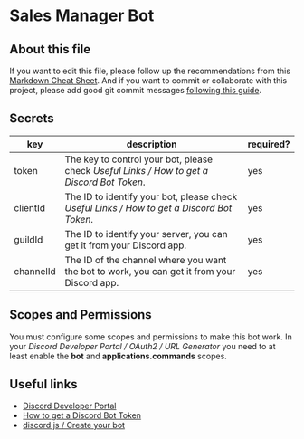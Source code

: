 # Sales Manager Bot

## About this file
If you want to edit this file, please follow up the recommendations from this [Markdown Cheat Sheet](https://www.markdownguide.org/cheat-sheet/). And if you want to commit or collaborate with this project, please add good git commit messages [following this guide](https://www.freecodecamp.org/news/how-to-write-better-git-commit-messages/).

## Secrets
| key | description | required? |
| --- | ----------- | --------- |
| token | The key to control your bot, please check *Useful Links / How to get a Discord Bot Token*. | yes |
| clientId | The ID to identify your bot, please check *Useful Links / How to get a Discord Bot Token*. | yes |
| guildId | The ID to identify your server, you can get it from your Discord app. | yes |
| channelId | The ID of the channel where you want the bot to work, you can get it from your Discord app. | yes |

## Scopes and Permissions
You must configure some scopes and permissions to make this bot work. In your *Discord Developer Portal / OAuth2 / URL Generator* you need to at least enable the **bot** and **applications.commands** scopes.

## Useful links
* [Discord Developer Portal](https://discord.com/developers/applications)
* [How to get a Discord Bot Token](https://www.writebots.com/discord-bot-token/)
* [discord.js / Create your bot](https://discordjs.guide/creating-your-bot/#creating-configuration-files)

